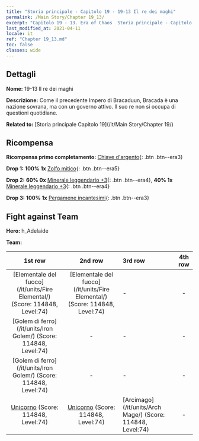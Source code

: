 ```yaml
---
title: "Storia principale - Capitolo 19 - 19-13 Il re dei maghi"
permalink: /Main Story/Chapter 19_13/
excerpt: "Capitolo 19 - 13. Era of Chaos  Storia principale - Capitolo 19_13. 19-13 Il re dei maghi"
last_modified_at: 2021-04-11
locale: it
ref: "Chapter 19_13.md"
toc: false
classes: wide
---
```


## Dettagli

 **Nome:** 19-13 Il re dei maghi

 **Descrizione:** Come il precedente Impero di Bracaduun, Bracada è una nazione sovrana, ma con un governo attivo. Il suo re non si occupa di questioni quotidiane.

 **Related to:** [Storia principale Capitolo 19](/it/Main Story/Chapter 19/)

## Ricompensa

 **Ricompensa primo completamento:** [Chiave d'argento](/it/Items/con_693/){: .btn .btn--era3}

 **Drop 1:** **100% 1x** [Zolfo mitico](/it/Items/mat_64/){: .btn .btn--era5}

 **Drop 2:** **60% 0x** [Minerale leggendario +3](/it/Items/mat_54/){: .btn .btn--era4}, **40% 1x** [Minerale leggendario +3](/it/Items/mat_54/){: .btn .btn--era4}

 **Drop 3:** **100% 1x** [Pergamene incantesimi](/it/Items/con_694/){: .btn .btn--era3}


## Fight against Team
 **Hero:** h_Adelaide

 **Team:**


  | 1st row | 2nd row | 3rd row | 4th row |
  |:----:|:----:|:----|:----:|
  | [Elementale del fuoco](/it/units/Fire Elemental/) (Score: 114848, Level:74)  | [Elementale del fuoco](/it/units/Fire Elemental/) (Score: 114848, Level:74)  | - | - |
  | [Golem di ferro](/it/units/Iron Golem/) (Score: 114848, Level:74)  | - | - | - |
  | [Golem di ferro](/it/units/Iron Golem/) (Score: 114848, Level:74)  | - | - | - |
  | [Unicorno](/it/units/Unicorn/) (Score: 114848, Level:74)  | [Unicorno](/it/units/Unicorn/) (Score: 114848, Level:74)  | [Arcimago](/it/units/Arch Mage/) (Score: 114848, Level:74)  | - |


